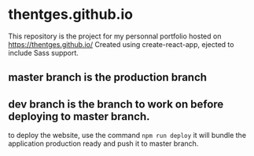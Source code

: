 # thentges.github.io

This repository is the project for my personnal portfolio hosted on https://thentges.github.io/
Created using create-react-app, ejected to include Sass support.

## master branch is the production branch
## dev branch is the branch to work on before deploying to master branch.

to deploy the website, use the command `npm run deploy`
it will bundle the application production ready and push it to master branch.
